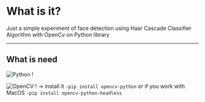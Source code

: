 # What is it?
Just a simple experiment of face detection using Haar Cascade Classifier Algorithm with OpenCv on Python library

---

## What is need 
![Python !](https://img.shields.io/badge/Python-3.8.5-green)

![OpenCV !](https://img.shields.io/badge/opencv--python-4.4.0-yellow) -> install it `-pip install opencv-python` or if you work with MacOS `-pip install opencv-python-headless`



